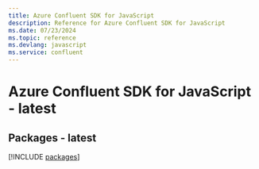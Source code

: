 ```yaml
---
title: Azure Confluent SDK for JavaScript
description: Reference for Azure Confluent SDK for JavaScript
ms.date: 07/23/2024
ms.topic: reference
ms.devlang: javascript
ms.service: confluent
---
```

# Azure Confluent SDK for JavaScript - latest
## Packages - latest
[!INCLUDE [packages](confluent-index.md)]